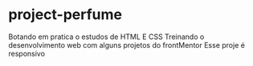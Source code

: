 # project-perfume
Botando em pratica o estudos de HTML E CSS
Treinando o desenvolvimento web com alguns projetos do frontMentor
Esse proje é responsivo
